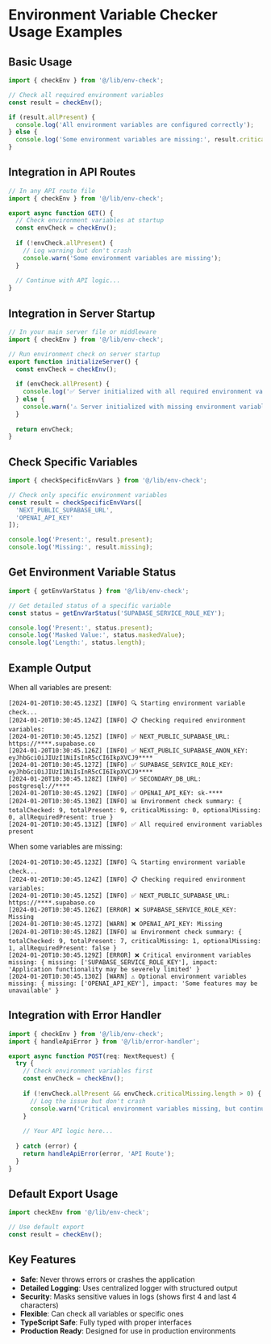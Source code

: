# Environment Variable Checker Usage Examples

## Basic Usage

```typescript
import { checkEnv } from '@/lib/env-check';

// Check all required environment variables
const result = checkEnv();

if (result.allPresent) {
  console.log('All environment variables are configured correctly');
} else {
  console.log('Some environment variables are missing:', result.criticalMissing);
}
```

## Integration in API Routes

```typescript
// In any API route file
import { checkEnv } from '@/lib/env-check';

export async function GET() {
  // Check environment variables at startup
  const envCheck = checkEnv();
  
  if (!envCheck.allPresent) {
    // Log warning but don't crash
    console.warn('Some environment variables are missing');
  }
  
  // Continue with API logic...
}
```

## Integration in Server Startup

```typescript
// In your main server file or middleware
import { checkEnv } from '@/lib/env-check';

// Run environment check on server startup
export function initializeServer() {
  const envCheck = checkEnv();
  
  if (envCheck.allPresent) {
    console.log('✅ Server initialized with all required environment variables');
  } else {
    console.warn('⚠️ Server initialized with missing environment variables');
  }
  
  return envCheck;
}
```

## Check Specific Variables

```typescript
import { checkSpecificEnvVars } from '@/lib/env-check';

// Check only specific environment variables
const result = checkSpecificEnvVars([
  'NEXT_PUBLIC_SUPABASE_URL',
  'OPENAI_API_KEY'
]);

console.log('Present:', result.present);
console.log('Missing:', result.missing);
```

## Get Environment Variable Status

```typescript
import { getEnvVarStatus } from '@/lib/env-check';

// Get detailed status of a specific variable
const status = getEnvVarStatus('SUPABASE_SERVICE_ROLE_KEY');

console.log('Present:', status.present);
console.log('Masked Value:', status.maskedValue);
console.log('Length:', status.length);
```

## Example Output

When all variables are present:
```
[2024-01-20T10:30:45.123Z] [INFO] 🔍 Starting environment variable check...
[2024-01-20T10:30:45.124Z] [INFO] 📋 Checking required environment variables:
[2024-01-20T10:30:45.125Z] [INFO] ✅ NEXT_PUBLIC_SUPABASE_URL: https://****.supabase.co
[2024-01-20T10:30:45.126Z] [INFO] ✅ NEXT_PUBLIC_SUPABASE_ANON_KEY: eyJhbGciOiJIUzI1NiIsInR5cCI6IkpXVCJ9****
[2024-01-20T10:30:45.127Z] [INFO] ✅ SUPABASE_SERVICE_ROLE_KEY: eyJhbGciOiJIUzI1NiIsInR5cCI6IkpXVCJ9****
[2024-01-20T10:30:45.128Z] [INFO] ✅ SECONDARY_DB_URL: postgresql://****
[2024-01-20T10:30:45.129Z] [INFO] ✅ OPENAI_API_KEY: sk-****
[2024-01-20T10:30:45.130Z] [INFO] 📊 Environment check summary: { totalChecked: 9, totalPresent: 9, criticalMissing: 0, optionalMissing: 0, allRequiredPresent: true }
[2024-01-20T10:30:45.131Z] [INFO] ✅ All required environment variables present
```

When some variables are missing:
```
[2024-01-20T10:30:45.123Z] [INFO] 🔍 Starting environment variable check...
[2024-01-20T10:30:45.124Z] [INFO] 📋 Checking required environment variables:
[2024-01-20T10:30:45.125Z] [INFO] ✅ NEXT_PUBLIC_SUPABASE_URL: https://****.supabase.co
[2024-01-20T10:30:45.126Z] [ERROR] ❌ SUPABASE_SERVICE_ROLE_KEY: Missing
[2024-01-20T10:30:45.127Z] [WARN] ❌ OPENAI_API_KEY: Missing
[2024-01-20T10:30:45.128Z] [INFO] 📊 Environment check summary: { totalChecked: 9, totalPresent: 7, criticalMissing: 1, optionalMissing: 1, allRequiredPresent: false }
[2024-01-20T10:30:45.129Z] [ERROR] ❌ Critical environment variables missing: { missing: ['SUPABASE_SERVICE_ROLE_KEY'], impact: 'Application functionality may be severely limited' }
[2024-01-20T10:30:45.130Z] [WARN] ⚠️ Optional environment variables missing: { missing: ['OPENAI_API_KEY'], impact: 'Some features may be unavailable' }
```

## Integration with Error Handler

```typescript
import { checkEnv } from '@/lib/env-check';
import { handleApiError } from '@/lib/error-handler';

export async function POST(req: NextRequest) {
  try {
    // Check environment variables first
    const envCheck = checkEnv();
    
    if (!envCheck.allPresent && envCheck.criticalMissing.length > 0) {
      // Log the issue but don't crash
      console.warn('Critical environment variables missing, but continuing...');
    }
    
    // Your API logic here...
    
  } catch (error) {
    return handleApiError(error, 'API Route');
  }
}
```

## Default Export Usage

```typescript
import checkEnv from '@/lib/env-check';

// Use default export
const result = checkEnv();
```

## Key Features

- **Safe**: Never throws errors or crashes the application
- **Detailed Logging**: Uses centralized logger with structured output
- **Security**: Masks sensitive values in logs (shows first 4 and last 4 characters)
- **Flexible**: Can check all variables or specific ones
- **TypeScript Safe**: Fully typed with proper interfaces
- **Production Ready**: Designed for use in production environments
